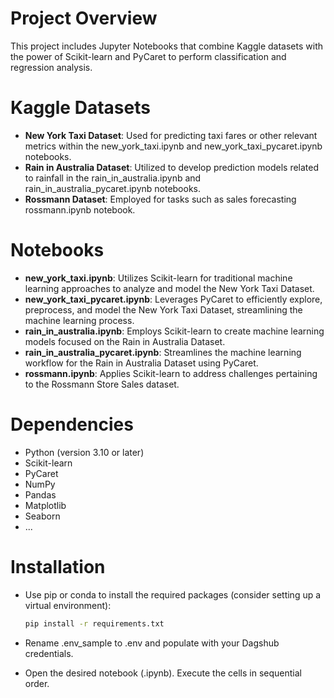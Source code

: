# Project Overview

This project includes Jupyter Notebooks that combine Kaggle datasets with the power of Scikit-learn and PyCaret to perform classification and regression analysis.

# Kaggle Datasets

* **New York Taxi Dataset**: Used for predicting taxi fares or other relevant metrics within the new_york_taxi.ipynb and new_york_taxi_pycaret.ipynb notebooks.
* **Rain in Australia Dataset**: Utilized to develop prediction models related to rainfall in the rain_in_australia.ipynb and rain_in_australia_pycaret.ipynb notebooks.
* **Rossmann Dataset**: Employed for tasks such as sales forecasting rossmann.ipynb notebook.

# Notebooks

* **new_york_taxi.ipynb**:
Utilizes Scikit-learn for traditional machine learning approaches to analyze and model the New York Taxi Dataset.
* **new_york_taxi_pycaret.ipynb**:
Leverages PyCaret to efficiently explore, preprocess, and model the New York Taxi Dataset, streamlining the machine learning process.
* **rain_in_australia.ipynb**:
Employs Scikit-learn to create machine learning models focused on the Rain in Australia Dataset.
* **rain_in_australia_pycaret.ipynb**:
Streamlines the machine learning workflow for the Rain in Australia Dataset using PyCaret.
* **rossmann.ipynb**:
Applies Scikit-learn to address challenges pertaining to the Rossmann Store Sales dataset.

# Dependencies

* Python (version 3.10 or later)
* Scikit-learn
* PyCaret
* NumPy
* Pandas
* Matplotlib
* Seaborn
* ...

# Installation

* Use pip or conda to install the required packages (consider setting up a virtual environment):

    ```Bash
    pip install -r requirements.txt
    ```

* Rename .env_sample to .env and populate with your Dagshub credentials.

* Open the desired notebook (.ipynb).
Execute the cells in sequential order.

